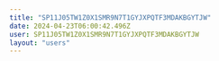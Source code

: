 ```yaml
---
title: "SP11J05TW1Z0X1SMR9N7T1GYJXPQTF3MDAKBGYTJW"
date: 2024-04-23T06:00:42.496Z
user: SP11J05TW1Z0X1SMR9N7T1GYJXPQTF3MDAKBGYTJW
layout: "users"
---
```

    
